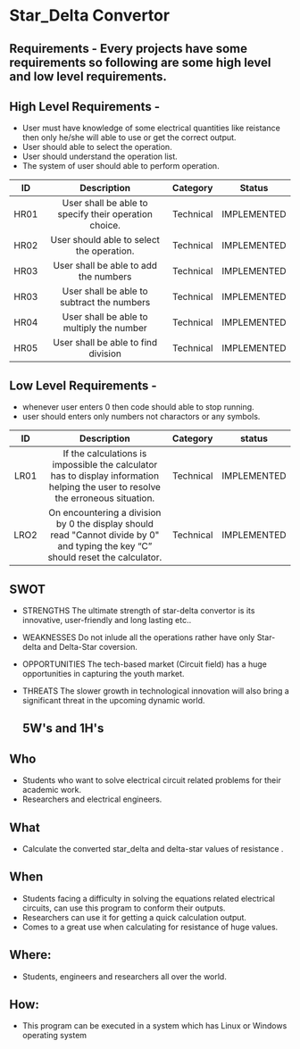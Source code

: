 # Star_Delta Convertor 



## Requirements - Every projects have some requirements so following are some high level and low level requirements.

## High Level Requirements -
* User must have knowledge of some electrical quantities like reistance then only he/she will able to use or get the correct output.
* User should able to select the operation.
* User should understand the operation list.
* The system of user should able to perform operation.

|ID	 | Description                                            |	Category  |	Status      |
|:--:|:------------------------------------------------------:|:---------:|:-----------:|
|HR01|	User shall be able to specify their operation choice.  | Technical |	IMPLEMENTED |
|HR02| User should able to select the operation.              | Technical | IMPLEMENTED |
|HR03|	User shall be able to add the numbers	                 | Technical |	IMPLEMENTED |
|HR03|	User shall be able to subtract the numbers             | Technical |	IMPLEMENTED |
|HR04|	User shall be able to multiply the number              | Technical |	IMPLEMENTED |
|HR05|	User shall be able to find division                    | Technical |	IMPLEMENTED |






## Low Level Requirements -
* whenever user enters 0 then code should able to stop running.
* user should enters only numbers not charactors or any symbols.

| ID |    Description                                                                                                                      |Category  | status
|:--:|:-----------------------------------------------------------------------------------------------------------------------------------:|:--------:|:-----------:|
|LR01|     If the calculations is impossible the calculator has to display information helping the user to resolve the erroneous situation.|Technical |IMPLEMENTED
|LRO2|     On encountering a division by 0 the display should read "Cannot divide by 0" and typing the key “C” should reset the calculator.|Technical |IMPLEMENTED                                                                            
## SWOT
* STRENGTHS
  The ultimate strength of star-delta convertor is its innovative, user-friendly and long lasting etc..
* WEAKNESSES
  Do not inlude all the operations rather have only Star-delta and Delta-Star coversion.
* OPPORTUNITIES
  The tech-based market (Circuit field) has a huge opportunities in capturing the youth market.
* THREATS
  The slower growth in technological innovation will also bring a significant threat in the upcoming dynamic world.
  
  ## 5W's and 1H's
 ## Who
  * Students who want to solve electrical circuit related problems for their academic work.
  * Researchers and electrical engineers.
## What
  * Calculate the converted star_delta and delta-star values of resistance .
## When
  * Students facing a difficulty in solving the equations related electrical circuits, can use this program to conform their outputs.
  * Researchers can use it for getting a quick calculation output.
  * Comes to a great use when calculating for resistance of huge values.
## Where:
 * Students, engineers and researchers all over the world.
## How:
 * This program can be executed in a system which has Linux or Windows operating system

